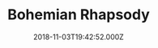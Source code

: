 ---
title: "Bohemian Rhapsody"
year: 2018
date: 2018-11-03T19:42:52.000Z
permalink: /almanac/movies/2018-11-03-bohemian-rhapsody/index.html
rating: 3
---